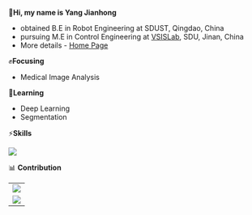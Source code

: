 
 
👋**Hi, my name is Yang Jianhong**

* obtained B.E in Robot Engineering at SDUST, Qingdao, China 
* pursuing M.E in Control Engineering at [VSISLab](http://www.vsislab.com/), SDU, Jinan, China
* More details -  [Home Page](https://ychienhung.github.io/)

✊**Focusing**
* Medical Image Analysis

🌱**Learning**
* Deep Learning
* Segmentation

⚡**Skills**

<p align="left">
  <a href="https://skillicons.dev">
    <img src="https://skillicons.dev/icons?i=c,cpp,py,matlab,linux,cmake,opencv,pytorch,qt&theme=light" />
  </a>
</p>

📊 **Contribution**
<table align="bottom">

<tr>
  <td align="left">
    <a href="https://github.com/anuraghazra/github-readme-stats">
      <img src="https://github-readme-stats.vercel.app/api?username=YChienHung&show_icons=true&include_all_commits=true&theme=buefy&hide_border=true&hide_title=true&card_width=400px" 
      />
    </a>
  </td>
</tr>

<tr>
  <td align="left">
    <a href="https://github.com/anuraghazra/github-readme-stats">
      <img src="https://github-readme-stats.vercel.app/api/top-langs/?username=YChienHung&layout=compact&theme=buefy&hide_border=true&bg_color=F6F8FA&card_width=300px&exclude_repo=YChienHung.github.io,ros-class-projects,academic" 
      />
    </a>
  </td>
</tr>
  
</table> 
